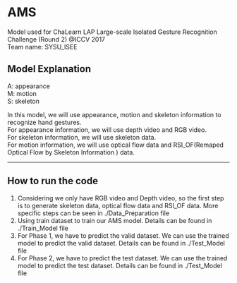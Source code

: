 # AMS
Model used for ChaLearn LAP Large-scale Isolated Gesture Recognition Challenge (Round 2) @ICCV 2017  
Team name: SYSU_ISEE

## Model Explanation
A: appearance   
M: motion  
S: skeleton  

In this model, we will use appearance, motion and skeleton information to recognize hand gestures.  
For appearance information, we will use depth video and RGB video.  
For skeleton information, we will use skeleton data.  
For motion information, we will use optical flow data and RSI_OF(Remaped Optical Flow by Skeleton Information ) data.  


-----
## How to run the code
1. Considering we only have RGB video and Depth video, so the first step is to generate skeleton data, optical flow data and RSI_OF data.
More specific steps can be seen in ./Data_Preparation file
2. Using train dataset to train our AMS model. Details can be found in ./Train_Model file
3. For Phase 1, we have to predict the valid dataset. We can use the trained model to predict the valid dataset. Details can be found in ./Test_Model file
4. For Phase 2, we have to predict the test dataset. We can use the trained model to predict the test dataset.  Details can be found in ./Test_Model file
